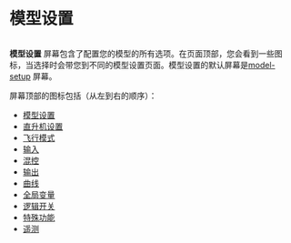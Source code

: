 # 模型设置

<figure><img src="/.gitbook/assets/modelsetup (1).png" alt=""><figcaption></figcaption></figure>

**模型设置** 屏幕包含了配置您的模型的所有选项。在页面顶部，您会看到一些图标，当选择时会带您到不同的模型设置页面。模型设置的默认屏幕是[model-setup](model-setup/ "mention") 屏幕。

屏幕顶部的图标包括（从左到右的顺序）：

- [模型设置](model-setup/)
- [直升机设置](heli-setup.md)
- [飞行模式](flight-modes.md)
- [输入](inputs-mixes-and-outputs/inputs.md)
- [混控](inputs-mixes-and-outputs/mixes.md)
- [输出](inputs-mixes-and-outputs/outputs.md)
- [曲线](curves.md)
- [全局变量](global-variables.md)
- [逻辑开关](logical-switches.md)
- [特殊功能](special-functions.md)
- [遥测](telemetry/)